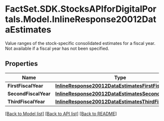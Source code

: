 # FactSet.SDK.StocksAPIforDigitalPortals.Model.InlineResponse20012DataEstimates
Value ranges of the stock-specific consolidated estimates for a fiscal year. Not available if a fiscal year has not been specified.

## Properties

Name | Type | Description | Notes
------------ | ------------- | ------------- | -------------
**FirstFiscalYear** | [**InlineResponse20012DataEstimatesFirstFiscalYear**](InlineResponse20012DataEstimatesFirstFiscalYear.md) |  | [optional] 
**SecondFiscalYear** | [**InlineResponse20012DataEstimatesSecondFiscalYear**](InlineResponse20012DataEstimatesSecondFiscalYear.md) |  | [optional] 
**ThirdFiscalYear** | [**InlineResponse20012DataEstimatesThirdFiscalYear**](InlineResponse20012DataEstimatesThirdFiscalYear.md) |  | [optional] 

[[Back to Model list]](../README.md#documentation-for-models) [[Back to API list]](../README.md#documentation-for-api-endpoints) [[Back to README]](../README.md)

